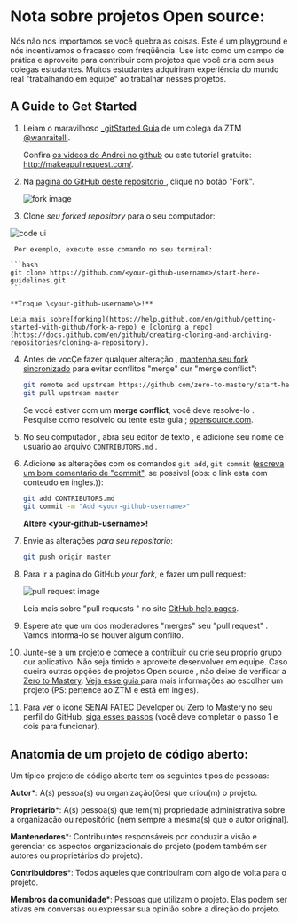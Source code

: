 # Nota sobre projetos Open source: 

Nós não nos importamos se você quebra as coisas. Este é um playground e nós incentivamos o fracasso com freqüência. Use isto como um campo de prática e aproveite para contribuir com projetos que você cria com seus colegas estudantes. Muitos estudantes adquiriram experiência do mundo real "trabalhando em equipe" ao trabalhar nesses projetos.


## A Guide to Get Started

1. Leiam o maravilhoso [_gitStarted Guia](https://github.com/zero-to-mastery/start-here-guidelines/blob/855a00243db60c71905f6e3afd95ebf2cf7459a0/gitstartedguideoptimized.pdf) de um colega da ZTM  [@wanraitelli](https://github.com/wanraitelli).

   Confira [os videos do Andrei no github](https://www.udemy.com/the-complete-web-developer-in-2018/learn/v4/t/lecture/8725782/) ou este tutorial gratuito: http://makeapullrequest.com/.

2. Na [ pagina do GitHub  deste repositorio ](https://github.com/SENAI-FATEC-Developers/comecem-aqui-regras), clique no botão "Fork".

   ![fork image](https://help.github.com/assets/images/help/repository/fork_button.jpg)

3.  Clone  _seu forked repository_  para o seu computador:

   ![code ui](https://docs.github.com/assets/images/help/repository/code-button.png)

     Por exemplo, execute esse comando no seu terminal:

    ```bash
    git clone https://github.com/<your-github-username>/start-here-guidelines.git
    ```

    **Troque \<your-github-username\>!**

    Leia mais sobre[forking](https://help.github.com/en/github/getting-started-with-github/fork-a-repo) e [cloning a repo](https://docs.github.com/en/github/creating-cloning-and-archiving-repositories/cloning-a-repository).


4.  Antes de vocÇe fazer qualquer alteração , [ mantenha seu fork sincronizado](https://www.freecodecamp.org/news/how-to-sync-your-fork-with-the-original-git-repository/) para evitar conflitos "merge" our "merge conflict":

    ```bash
    git remote add upstream https://github.com/zero-to-mastery/start-here-guidelines.git
    git pull upstream master
    ```

    Se você estiver com um **merge conflict**, você deve resolve-lo .  Pesquise como resolvelo ou tente este guia ; [opensource.com](https://opensource.com/article/20/4/git-merge-conflict).

5. No seu computador , abra seu editor de texto , e adicione seu nome de usuario  ao arquivo `CONTRIBUTORS.md` .

6.  Adicione as alterações com os comandos `git add`, `git commit` ([escreva um bom comentario de "commit"](https://chris.beams.io/posts/git-commit/), se possivel (obs: o link esta com conteudo en ingles.)):

    ```bash
    git add CONTRIBUTORS.md
    git commit -m "Add <your-github-username>"
    ```

    **Altere \<your-github-username\>!**

7. Envie as alterações _para seu repositorio_:

    ```bash
    git push origin master
    ```

8. Para ir a pagina do GitHub  _your fork_,  e fazer um pull request:

    ![pull request image](https://help.github.com/assets/images/help/pull_requests/choose-base-and-compare-branches.png)

     Leia mais sobre  "pull requests " no site [GitHub help pages](https://help.github.com/en/github/collaborating-with-issues-and-pull-requests/creating-a-pull-request).

9. Espere ate que um dos moderadores  "merges" seu "pull request" . Vamos informa-lo se houver algum conflito.

10. Junte-se a um projeto e comece a contribuir ou crie seu proprio  grupo our aplicativo. Não seja timido e aproveite desenvolver em equipe.  Caso queira outras opções de projetos Open source , não deixe de verificar a [Zero to Mastery](https://github.com/zero-to-mastery).  [Veja esse guia ](https://github.com/zero-to-mastery/start-here-guidelines/blob/master/Get_Started.md) para mais informações ao escolher um projeto (PS: pertence ao ZTM e está em ingles).

11. Para ver o icone SENAI FATEC Developer ou  Zero to Mastery  no seu perfil do GitHub, [siga esses passos](https://help.github.com/articles/publicizing-or-hiding-organization-membership/) (você deve completar o passo 1 e dois para funcionar).

## Anatomia de um projeto de código aberto:

Um típico projeto de código aberto tem os seguintes tipos de pessoas:

**Autor***: A(s) pessoa(s) ou organização(ões) que criou(m) o projeto.

**Proprietário***: A(s) pessoa(s) que tem(m) propriedade administrativa sobre a organização ou repositório (nem sempre a mesma(s) que o autor original).

**Mantenedores***: Contribuintes responsáveis por conduzir a visão e gerenciar os aspectos organizacionais do projeto (podem também ser autores ou proprietários do projeto).

**Contribuidores***: Todos aqueles que contribuíram com algo de volta para o projeto.

**Membros da comunidade***: Pessoas que utilizam o projeto. Elas podem ser ativas em conversas ou expressar sua opinião sobre a direção do projeto.


